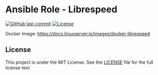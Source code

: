 # Ansible Role - Librespeed

[![GitHub last commit](https://img.shields.io/github/last-commit/ursinn/ansible-role-librespeed?logo=github&style=for-the-badge)](https://github.com/ursinn/ansible-role-librespeed/commits)
[![License](https://img.shields.io/github/license/ursinn/ansible-role-librespeed?style=for-the-badge)](https://github.com/ursinn/ansible-role-librespeed/blob/main/LICENSE)

Docker Image: https://docs.linuxserver.io/images/docker-librespeed

## License

This project is under the MIT License. See the [LICENSE](https://github.com/ursinn/ansible-role-librespeed/blob/main/LICENSE) file for the full license text.
